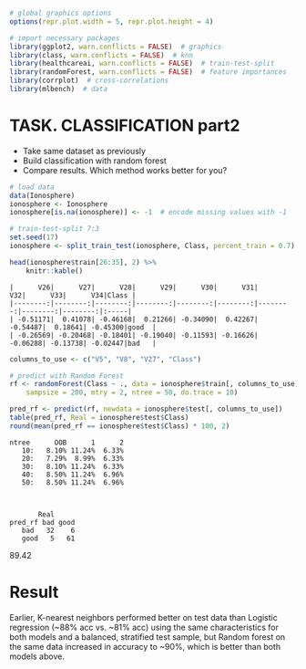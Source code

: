 ```R
# global graphics options
options(repr.plot.width = 5, repr.plot.height = 4)
```


```R
# import necessary packages
library(ggplot2, warn.conflicts = FALSE)  # graphics
library(class, warn.conflicts = FALSE)  # knn
library(healthcareai, warn.conflicts = FALSE)  # train-test-split
library(randomForest, warn.conflicts = FALSE)  # feature importances
library(corrplot)  # cross-correlations
library(mlbench)  # data
```

# TASK. CLASSIFICATION part2
- Take same dataset as previously
- Build classification with random forest
- Compare results. Which method works better for you?



```R
# load data
data(Ionosphere)
ionosphere <- Ionosphere
ionosphere[is.na(ionosphere)] <- -1  # encode missing values with -1
```


```R
# train-test-split 7:3
set.seed(17)
ionosphere <- split_train_test(ionosphere, Class, percent_train = 0.7)

head(ionosphere$train[26:35], 2) %>%
    knitr::kable()
```


    
    
    |      V26|      V27|      V28|      V29|      V30|      V31|      V32|      V33|      V34|Class |
    |--------:|--------:|--------:|--------:|--------:|--------:|--------:|--------:|--------:|:-----|
    | -0.51171|  0.41078| -0.46168|  0.21266| -0.34090|  0.42267| -0.54487|  0.18641| -0.45300|good  |
    | -0.26569| -0.20468| -0.18401| -0.19040| -0.11593| -0.16626| -0.06288| -0.13738| -0.02447|bad   |



```R
columns_to_use <- c("V5", "V8", "V27", "Class")
```


```R
# predict with Random Forest
rf <- randomForest(Class ~ ., data = ionosphere$train[, columns_to_use], importance = T,
    sampsize = 200, mtry = 2, ntree = 50, do.trace = 10)

pred_rf <- predict(rf, newdata = ionosphere$test[, columns_to_use])
table(pred_rf, Real = ionosphere$test$Class)
round(mean(pred_rf == ionosphere$test$Class) * 100, 2)
```

    ntree      OOB      1      2
       10:   8.10% 11.24%  6.33%
       20:   7.29%  8.99%  6.33%
       30:   8.10% 11.24%  6.33%
       40:   8.50% 11.24%  6.96%
       50:   8.50% 11.24%  6.96%
    


           Real
    pred_rf bad good
       bad   32    6
       good   5   61



89.42


# Result

Earlier, K-nearest neighbors performed better on test data than Logistic regression (~88% acc vs. ~81% acc) using the same characteristics for both models and a balanced, stratified test sample, but Random forest on the same data increased in accuracy to ~90%, which is better than both models above. 
